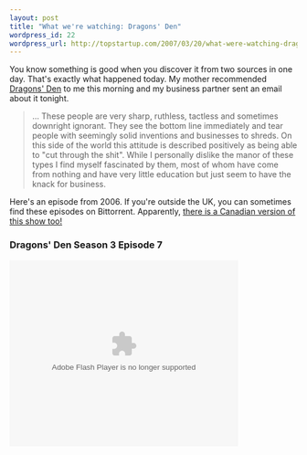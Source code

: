 ```yaml
--- 
layout: post
title: "What we're watching: Dragons' Den"
wordpress_id: 22
wordpress_url: http://topstartup.com/2007/03/20/what-were-watching-dragons-den/
---
```

You know something is good when you discover it from two sources in one day. That's exactly what happened today. My mother recommended <a href="http://www.bbc.co.uk/dragonsden/">Dragons' Den</a> to me this morning and my business partner sent an email about it tonight.

<blockquote>... These people are very sharp, ruthless, tactless and sometimes downright ignorant. They see the bottom line immediately and tear people with seemingly solid inventions and businesses to shreds. On this side of the world this attitude is described positively as being able to "cut through the shit". While I personally dislike the manor of these types I find myself fascinated by them, most of whom have come from nothing and have very little education but just seem to have the knack for business.</blockquote>



Here's an episode from 2006. If you're outside the UK, you can sometimes find these episodes on Bittorrent. Apparently, <a href="http://www.cbc.ca/dragonsden/">there is a Canadian version of this show too!</a>

<h3>Dragons' Den Season 3 Episode 7</h3>
<embed style="width:400px; height:326px;" id="VideoPlayback" type="application/x-shockwave-flash" src="http://video.google.com/googleplayer.swf?docId=-7538155516829693692&hl=en" flashvars=""> </embed>

